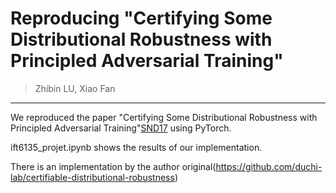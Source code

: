 # Reproducing "Certifying Some Distributional Robustness with Principled Adversarial Training"
> Zhibin LU, Xiao Fan
***
We reproduced the paper "Certifying Some Distributional Robustness with Principled Adversarial Training"[SND17](https://arxiv.org/abs/1710.10571) using PyTorch.

ift6135_projet.ipynb shows the results of our implementation.

There is an implementation by the author original(https://github.com/duchi-lab/certifiable-distributional-robustness)

